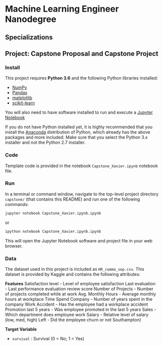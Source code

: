 # Machine Learning Engineer Nanodegree
## Specializations
## Project: Capstone Proposal and Capstone Project


### Install

This project requires **Python 3.6** and the following Python libraries installed:

- [NumPy](http://www.numpy.org/)
- [Pandas](http://pandas.pydata.org)
- [matplotlib](http://matplotlib.org/)
- [scikit-learn](http://scikit-learn.org/stable/)

You will also need to have software installed to run and execute a [Jupyter Notebook](http://ipython.org/notebook.html)

If you do not have Python installed yet, it is highly recommended that you install the [Anaconda](http://continuum.io/downloads) distribution of Python, 
which already has the above packages and more included. Make sure that you select the Python 3.x installer and not the Python 2.7 installer.

### Code

Template code is provided in the notebook `Capstone_Xavier.ipynb` notebook file.  


### Run

In a terminal or command window, navigate to the top-level project directory `capstone/` (that contains this README) and run one of the following commands:

```bash
jupyter notebook Capstone_Xavier.ipynb.ipynb
```
or
```bash
ipython notebook Capstone_Xavier.ipynb.ipynb
```

This will open the Jupyter Notebook software and project file in your web browser.

### Data

The dataset used in this project is included as `HR_comma_sep.csv`. This dataset is provided by Kaggle and contains the following attributes:

**Features**
Satisfaction level	-	Level of employee satisfaction
Last evaluation	-	Last performance evaluation review score
Number of Projects	-	Number of projects completed while at work
Avg. Monthly Hours	-	Average monthly hours at workplace
Time Spend Company	-	Number of years spent in the company
Work Accident	-	Has the employee had a workplace accident
Promotion last 5 years	-	Was employee promoted in the last 5 years
Sales 	-	Which department does employee work
Salary 	-	Relative level of salary (low, med, high)
Left	-	Did the employee churn or not
Southampton)

**Target Variable**
- `survival` : Survival (0 = No; 1 = Yes)
